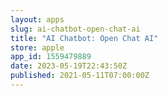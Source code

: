 ```yaml
---
layout: apps
slug: ai-chatbot-open-chat-ai
title: "AI Chatbot: Open Chat AI"
store: apple
app_id: 1559479889
date: 2023-05-19T22:43:50Z
published: 2021-05-11T07:00:00Z
---
```

